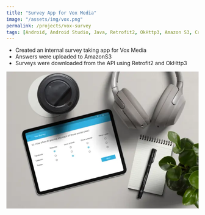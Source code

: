 ```yaml
---
title: "Survey App for Vox Media"
image: "/assets/img/vox.png"
permalink: /projects/vox-survey
tags: [Android, Android Studio, Java, Retrofit2, OkHttp3, Amazon S3, Crashlytics]
---
```


- Created an internal survey taking app for Vox Media
- Answers were uploaded to AmazonS3
- Surveys were downloaded from the API using Retrofit2 and OkHttp3

<img src="/assets/img/cover-vox.webp">
